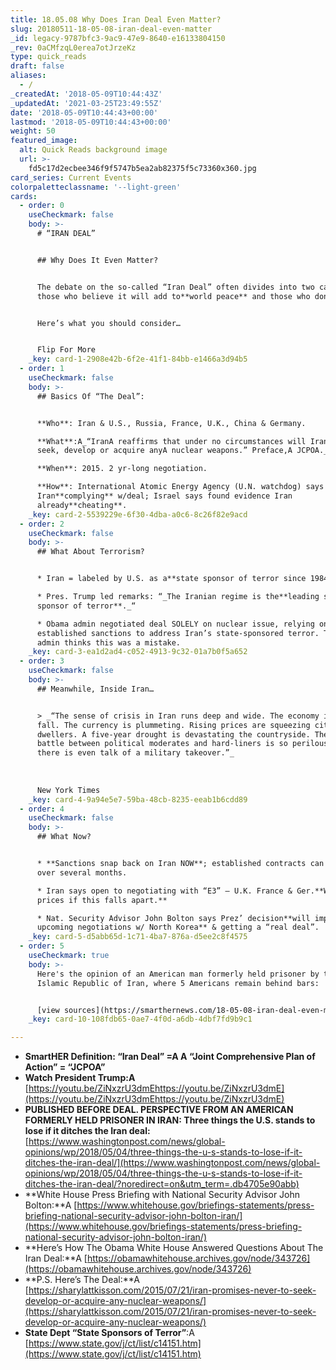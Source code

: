 ```yaml
---
title: 18.05.08 Why Does Iran Deal Even Matter?
slug: 20180511-18-05-08-iran-deal-even-matter
_id: legacy-9787bfc3-9ac9-47e9-8640-e16133804150
_rev: 0aCMfzqL0erea7otJrzeKz
type: quick_reads
draft: false
aliases:
  - /
_createdAt: '2018-05-09T10:44:43Z'
_updatedAt: '2021-03-25T23:49:55Z'
date: '2018-05-09T10:44:43+00:00'
lastmod: '2018-05-09T10:44:43+00:00'
weight: 50
featured_image:
  alt: Quick Reads background image
  url: >-
    fd5c17d2ecbee346f9f5747b5ea2ab82375f5c73360x360.jpg
card_series: Current Events
colorpaletteclassname: '--light-green'
cards:
  - order: 0
    useCheckmark: false
    body: >-
      # “IRAN DEAL”


      ## Why Does It Even Matter?


      The debate on the so-called “Iran Deal” often divides into two camps:
      those who believe it will add to**world peace** and those who don’t.


      Here’s what you should consider…


      Flip For More
    _key: card-1-2908e42b-6f2e-41f1-84bb-e1466a3d94b5
  - order: 1
    useCheckmark: false
    body: >-
      ## Basics Of “The Deal”:


      **Who**: Iran & U.S., Russia, France, U.K., China & Germany.  

      **What**:A_“IranA reaffirms that under no circumstances will Iran ever
      seek, develop or acquire anyA nuclear weapons.” Preface,A JCPOA._  

      **When**: 2015. 2 yr-long negotiation.  

      **How**: International Atomic Energy Agency (U.N. watchdog) says
      Iran**complying** w/deal; Israel says found evidence Iran
      already**cheating**.
    _key: card-2-5539229e-6f30-4dba-a0c6-8c26f82e9acd
  - order: 2
    useCheckmark: false
    body: >-
      ## What About Terrorism?


      * Iran = labeled by U.S. as a**state sponsor of terror since 1984**.

      * Pres. Trump led remarks: “_The Iranian regime is the**leading state
      sponsor of terror**._“

      * Obama admin negotiated deal SOLELY on nuclear issue, relying on
      established sanctions to address Iran’s state-sponsored terror. Trump
      admin thinks this was a mistake.
    _key: card-3-ea1d2ad4-c052-4913-9c32-01a7b0f5a652
  - order: 3
    useCheckmark: false
    body: >-
      ## Meanwhile, Inside Iran…


      > _“The sense of crisis in Iran runs deep and wide. The economy is in free
      fall. The currency is plummeting. Rising prices are squeezing city
      dwellers. A five-year drought is devastating the countryside. The pitched
      battle between political moderates and hard-liners is so perilous that
      there is even talk of a military takeover.”_  
        
        
        
      New York Times
    _key: card-4-9a94e5e7-59ba-48cb-8235-eeab1b6cdd89
  - order: 4
    useCheckmark: false
    body: >-
      ## What Now?


      * **Sanctions snap back on Iran NOW**; established contracts can unwind
      over several months.

      * Iran says open to negotiating with “E3” – U.K. France & Ger.**Watch oil
      prices if this falls apart.**

      * Nat. Security Advisor John Bolton says Prez’ decision**will impact
      upcoming negotiations w/ North Korea** & getting a “real deal”.
    _key: card-5-d5abb65d-1c71-4ba7-876a-d5ee2c8f4575
  - order: 5
    useCheckmark: true
    body: >-
      Here's the opinion of an American man formerly held prisoner by the
      Islamic Republic of Iran, where 5 Americans remain behind bars:


      [view sources](https://smarthernews.com/18-05-08-iran-deal-even-matter/)
    _key: card-10-108fdb65-0ae7-4f0d-a6db-4dbf7fd9b9c1

---
```

* **SmartHER Definition: “Iran Deal” =A A “Joint Comprehensive Plan of Action” = “JCPOA”**
* **Watch President Trump:A** [https://youtu.be/ZiNxzrU3dmEhttps://youtu.be/ZiNxzrU3dmE](https://youtu.be/ZiNxzrU3dmEhttps://youtu.be/ZiNxzrU3dmE)
* **PUBLISHED BEFORE DEAL. PERSPECTIVE FROM AN AMERICAN FORMERLY HELD PRISONER IN IRAN: Three things the U.S. stands to lose if it ditches the Iran deal:** [https://www.washingtonpost.com/news/global-opinions/wp/2018/05/04/three-things-the-u-s-stands-to-lose-if-it-ditches-the-iran-deal/](https://www.washingtonpost.com/news/global-opinions/wp/2018/05/04/three-things-the-u-s-stands-to-lose-if-it-ditches-the-iran-deal/?noredirect=on&utm_term=.db4705e90abb)
* **White House Press Briefing with National Security Advisor John Bolton:**A [https://www.whitehouse.gov/briefings-statements/press-briefing-national-security-advisor-john-bolton-iran/](https://www.whitehouse.gov/briefings-statements/press-briefing-national-security-advisor-john-bolton-iran/)
* **Here’s How The Obama White House Answered Questions About The Iran Deal:**A [https://obamawhitehouse.archives.gov/node/343726](https://obamawhitehouse.archives.gov/node/343726)
* **P.S. Here’s The Deal:**A [https://sharylattkisson.com/2015/07/21/iran-promises-never-to-seek-develop-or-acquire-any-nuclear-weapons/](https://sharylattkisson.com/2015/07/21/iran-promises-never-to-seek-develop-or-acquire-any-nuclear-weapons/)
* **State Dept “State Sponsors of Terror”**:A [https://www.state.gov/j/ct/list/c14151.htm](https://www.state.gov/j/ct/list/c14151.htm)